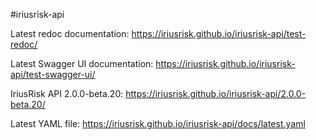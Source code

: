 #iriusrisk-api

Latest redoc documentation: https://iriusrisk.github.io/iriusrisk-api/test-redoc/

Latest Swagger UI documentation: https://iriusrisk.github.io/iriusrisk-api/test-swagger-ui/ 

IriusRisk API 2.0.0-beta.20:  https://iriusrisk.github.io/iriusrisk-api/2.0.0-beta.20/ 

Latest YAML file: https://iriusrisk.github.io/iriusrisk-api/docs/latest.yaml

